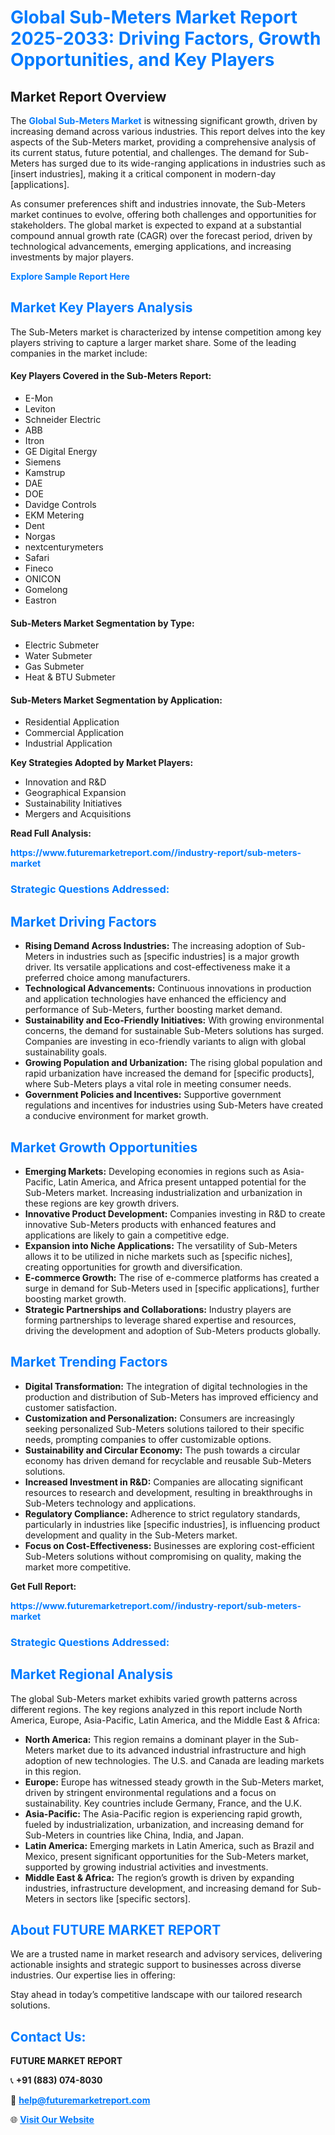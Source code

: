 <h1 style="color: #007BFF;">Global Sub-Meters Market Report 2025-2033: Driving Factors, Growth Opportunities, and Key Players</h1>

<section id="overview">
<h2>Market Report Overview</h2>
<p>The <a href="https://www.futuremarketreport.com//industry-report/sub-meters-market" style="color: #007BFF; text-decoration: none;"><strong>Global Sub-Meters Market</strong></a> is witnessing significant growth, driven by increasing demand across various industries. This report delves into the key aspects of the Sub-Meters market, providing a comprehensive analysis of its current status, future potential, and challenges. The demand for Sub-Meters has surged due to its wide-ranging applications in industries such as [insert industries], making it a critical component in modern-day [applications].</p>
<p>As consumer preferences shift and industries innovate, the Sub-Meters market continues to evolve, offering both challenges and opportunities for stakeholders. The global market is expected to expand at a substantial compound annual growth rate (CAGR) over the forecast period, driven by technological advancements, emerging applications, and increasing investments by major players.</p>
</section>

<section id="overview">
<p><a href="https://www.futuremarketreport.com//request-sample/reportId=82129" style="color: #007BFF; text-decoration: none;"><strong>Explore Sample Report Here</strong></a></p>
</section>

<section id="key-players">
<h2 style="color: #007BFF;">Market Key Players Analysis</h2>
<p>The Sub-Meters market is characterized by intense competition among key players striving to capture a larger market share. Some of the leading companies in the market include:</p>
<h4>Key Players Covered in the Sub-Meters Report:</h4>
<ul><li>E-Mon</li><li>Leviton</li><li>Schneider Electric</li><li>ABB</li><li>Itron</li><li>GE Digital Energy</li><li>Siemens</li><li>Kamstrup</li><li>DAE</li><li>DOE</li><li>Davidge Controls</li><li>EKM Metering</li><li>Dent</li><li>Norgas</li><li>nextcenturymeters</li><li>Safari</li><li>Fineco</li><li>ONICON</li><li>Gomelong</li><li>Eastron</li></ul>
<h4>Sub-Meters Market Segmentation by Type:</h4>
<ul><li>Electric Submeter</li><li>Water Submeter</li><li>Gas Submeter</li><li>Heat &amp; BTU Submeter</li></ul>

<h4>Sub-Meters Market Segmentation by Application:</h4>
<ul><li>Residential Application</li><li>Commercial Application</li><li>Industrial Application</li></ul>
<p><strong>Key Strategies Adopted by Market Players:</strong></p>
<ul>
<li>Innovation and R&D</li>
<li>Geographical Expansion</li>
<li>Sustainability Initiatives</li>
<li>Mergers and Acquisitions</li>
</ul>
</section>

<section>
<p><strong>Read Full Analysis: </strong></p><a href="https://www.futuremarketreport.com//industry-report/sub-meters-market" style="color: #007BFF; text-decoration: none;"><strong>https://www.futuremarketreport.com//industry-report/sub-meters-market</strong></a>
<h3 style="color: #007BFF;">Strategic Questions Addressed:</h3>
</section>

<section id="driving-factors">
<h2 style="color: #007BFF;">Market Driving Factors</h2>
<ul>
<li><strong>Rising Demand Across Industries:</strong> The increasing adoption of Sub-Meters in industries such as [specific industries] is a major growth driver. Its versatile applications and cost-effectiveness make it a preferred choice among manufacturers.</li>
<li><strong>Technological Advancements:</strong> Continuous innovations in production and application technologies have enhanced the efficiency and performance of Sub-Meters, further boosting market demand.</li>
<li><strong>Sustainability and Eco-Friendly Initiatives:</strong> With growing environmental concerns, the demand for sustainable Sub-Meters solutions has surged. Companies are investing in eco-friendly variants to align with global sustainability goals.</li>
<li><strong>Growing Population and Urbanization:</strong> The rising global population and rapid urbanization have increased the demand for [specific products], where Sub-Meters plays a vital role in meeting consumer needs.</li>
<li><strong>Government Policies and Incentives:</strong> Supportive government regulations and incentives for industries using Sub-Meters have created a conducive environment for market growth.</li>
</ul>
</section>

<section id="growth-opportunities">
<h2 style="color: #007BFF;">Market Growth Opportunities</h2>
<ul>
<li><strong>Emerging Markets:</strong> Developing economies in regions such as Asia-Pacific, Latin America, and Africa present untapped potential for the Sub-Meters market. Increasing industrialization and urbanization in these regions are key growth drivers.</li>
<li><strong>Innovative Product Development:</strong> Companies investing in R&D to create innovative Sub-Meters products with enhanced features and applications are likely to gain a competitive edge.</li>
<li><strong>Expansion into Niche Applications:</strong> The versatility of Sub-Meters allows it to be utilized in niche markets such as [specific niches], creating opportunities for growth and diversification.</li>
<li><strong>E-commerce Growth:</strong> The rise of e-commerce platforms has created a surge in demand for Sub-Meters used in [specific applications], further boosting market growth.</li>
<li><strong>Strategic Partnerships and Collaborations:</strong> Industry players are forming partnerships to leverage shared expertise and resources, driving the development and adoption of Sub-Meters products globally.</li>
</ul>
</section>

<section id="trending-factors">
<h2 style="color: #007BFF;">Market Trending Factors</h2>
<ul>
<li><strong>Digital Transformation:</strong> The integration of digital technologies in the production and distribution of Sub-Meters has improved efficiency and customer satisfaction.</li>
<li><strong>Customization and Personalization:</strong> Consumers are increasingly seeking personalized Sub-Meters solutions tailored to their specific needs, prompting companies to offer customizable options.</li>
<li><strong>Sustainability and Circular Economy:</strong> The push towards a circular economy has driven demand for recyclable and reusable Sub-Meters solutions.</li>
<li><strong>Increased Investment in R&D:</strong> Companies are allocating significant resources to research and development, resulting in breakthroughs in Sub-Meters technology and applications.</li>
<li><strong>Regulatory Compliance:</strong> Adherence to strict regulatory standards, particularly in industries like [specific industries], is influencing product development and quality in the Sub-Meters market.</li>
<li><strong>Focus on Cost-Effectiveness:</strong> Businesses are exploring cost-efficient Sub-Meters solutions without compromising on quality, making the market more competitive.</li>
</ul>
</section>

<section>
<p><strong>Get Full Report: </strong></p><a href="https://www.futuremarketreport.com//industry-report/sub-meters-market" style="color: #007BFF; text-decoration: none;"><strong>https://www.futuremarketreport.com//industry-report/sub-meters-market</strong></a>
<h3 style="color: #007BFF;">Strategic Questions Addressed:</h3>
</section>


<section id="regional-analysis">
<h2 style="color: #007BFF;">Market Regional Analysis</h2>
<p>The global Sub-Meters market exhibits varied growth patterns across different regions. The key regions analyzed in this report include North America, Europe, Asia-Pacific, Latin America, and the Middle East & Africa:</p>
<ul>
<li><strong>North America:</strong> This region remains a dominant player in the Sub-Meters market due to its advanced industrial infrastructure and high adoption of new technologies. The U.S. and Canada are leading markets in this region.</li>
<li><strong>Europe:</strong> Europe has witnessed steady growth in the Sub-Meters market, driven by stringent environmental regulations and a focus on sustainability. Key countries include Germany, France, and the U.K.</li>
<li><strong>Asia-Pacific:</strong> The Asia-Pacific region is experiencing rapid growth, fueled by industrialization, urbanization, and increasing demand for Sub-Meters in countries like China, India, and Japan.</li>
<li><strong>Latin America:</strong> Emerging markets in Latin America, such as Brazil and Mexico, present significant opportunities for the Sub-Meters market, supported by growing industrial activities and investments.</li>
<li><strong>Middle East & Africa:</strong> The region’s growth is driven by expanding industries, infrastructure development, and increasing demand for Sub-Meters in sectors like [specific sectors].</li>
</ul>
</section>

<footer>
<h2 style="color: #007BFF;">About FUTURE MARKET REPORT</h2>
<p>We are a trusted name in market research and advisory services, delivering actionable insights and strategic support to businesses across diverse industries. Our expertise lies in offering:</p>

<p>Stay ahead in today’s competitive landscape with our tailored research solutions.</p>

<h2 style="color: #007BFF;">Contact Us:</h2>
<p><strong>FUTURE MARKET REPORT</strong></p>
<p>📞 <strong>+91 (883) 074-8030</strong></p>
<p>📧 <strong><a href="mailto:help@futuremarketreport.com" style="color: #007BFF;">help@futuremarketreport.com</a></strong></p>
<p>🌐 <strong><a href="https://www.futuremarketreport.com/" style="color: #007BFF;">Visit Our Website</a></strong></p>
</footer>